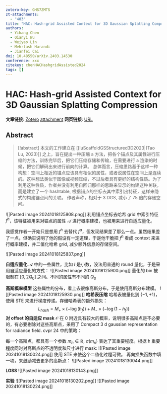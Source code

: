 ```yaml
---
zotero-key: GHS7ZMTS
zt-attachments:
  - "403"
title: "HAC: Hash-grid Assisted Context for 3D Gaussian Splatting Compression"
authors:
  - Yihang Chen
  - Qianyi Wu
  - Weiyao Lin
  - Mehrtash Harandi
  - Jianfei Cai
doi: 10.48550/arXiv.2403.14530
conference: xxx
citekey: chenHACHashgridAssisted2024
tags: []
---
```

# HAC: Hash-grid Assisted Context for 3D Gaussian Splatting Compression

**文章链接**: [Zotero](zotero://select/library/items/GHS7ZMTS) [attachment](<file:///home/ilot/Documents/Zotero/storage/FPYYAFK8/Chen%20%E7%AD%89%20-%202024%20-%20HAC%20Hash-grid%20Assisted%20Context%20for%203D%20Gaussian%20Splatting%20Compression.pdf>)
**网页链接**: [URL](http://arxiv.org/abs/2403.14530)


## Abstract

>[!abstract]
>本文的工作建立在 [[luScaffoldGSStructured3D2023|(Tao Lu, 2023)]] 之上，旨在提出一种压缩 a 方法，把各个锚点及其属性进行压缩的方法，训练完毕后，把它们压缩存储和传输，在需要进行 a 渲染的时候，把它们解码出来进行前向的计算。
>总体而言，压缩思路基于这样一种构想：空间上相近的锚点应该具有相似的属性，或者说属性在空间上是连续的。这种想法类似于图像或视频压缩，不过后者具有更好的结构性质。为了利用这种性质，作者并没有利用自回归那样的思路来显示的构建这种关联，而是建立了一个 hashtable, 根据锚点的坐标去其中索引出特征，这样来隐式的构建锚点间的关联。
>作者声称，相对于 3 DGS, 减小了 75 倍的存储空间。


![[Pasted image 20241018125808.png]]
利用锚点坐标去哈希 grid 中索引特征 $f^{h}$，该特征被用来对锚点的属性 $\mathcal{A}$ 进行概率建模，也被用来进行自适应量化。

我感觉作者一开始只是想用 $f^{h}$ 去替代 $f^{a}$，但发现结果差了那么一点。虽然结果差了一点，但确实说明了他的假设有一定道理，于是他干脆把 $f^{h}$ 看成 context 来进行概率建模，并二值化哈希 grid, 减少额外信息的存储空间。

![[Pasted image 20241018125837.png]]


**自适应量化**
$\mathcal{A}$ 中的一些属性，比如 $l$ 是小数，没法用普通的 round 量化，于是采用自适应量化的方式：
![[Pasted image 20241018125900.png]]
量化的 bin 被限制在 $[0,2Q_{0}]$ 之间。不同的属性有不同的 $Q_{0}$

**高斯概率模型**
这些属性的分布，看上去很像高斯分布，于是使用高斯分布建模。
![[Pasted image 20241018125930.png]]
**哈希表压缩**
哈希表被量化到 $\{-1,+1\}$，使用 STE 来进行梯度传递。存储哈希表的额外损失：
$$
L_{hash}=M_{+}\times (-\log(h_{f}))+M_{-}\times (-\log(1-h_{f}))
$$
**对 offset 的自适应 mask**
$\mathcal{O}$ 在 0 附近具有较大的概率，说明很多高斯点是不必要的，有必要剔除对这些高斯点，采用了 Compact 3 d gaussian representation for radiance field. cvpr 24 中的策略：

每一个高斯点，都具有一个参数 $m_{n}\in \mathbb{R}$, $\sigma (m_{n})$ 表达了其重要程度。根据 h 重要程度同时对高斯点的不透明度和尺寸进行 mask:
![[Pasted image 20241018130024.png]]
使用 STE 来使这个二值化过程可微。
再向损失函数中填一项，来鼓励减去更多的高斯点：
![[Pasted image 20241018130044.png]]

**LOSS**
![[Pasted image 20241018130143.png]]

**实验**
![[Pasted image 20241018130202.png]]
![[Pasted image 20241018130224.png]]
